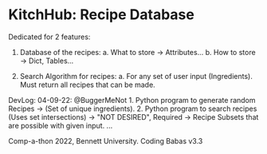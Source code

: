 # KitchHub: Recipe Database
Dedicated for 2 features:
  1. Database of the recipes:
      a. What to store -> Attributes...
      b. How to store -> Dict, Tables...
  
  2. Search Algorithm for recipes:
      a. For any set of user input (Ingredients). Must return all recipes that can be made.
      
DevLog:
  04-09-22: @BuggerMeNot
     1. Python program to generate random Recipes -> (Set of unique ingredients).
     2. Python program to search recipes (Uses set intersections) -> "NOT DESIRED", Required -> Recipe Subsets that are possible with given input.
  ...
  
Comp-a-thon 2022, Bennett University. Coding Babas v3.3
